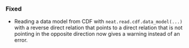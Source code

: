 
### Fixed

- Reading a data model from CDF with `neat.read.cdf.data_model(...)`
with a reverse direct relation that points to a direct relation that is
not pointing in the opposite direction now gives a warning instead of an
error.